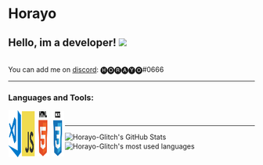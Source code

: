 # Horayo
## Hello, im a developer! <img src="https://raw.githubusercontent.com/MartinHeinz/MartinHeinz/master/wave.gif" width="30px">

<br>You can add me on [discord](https://discordapp.com/): 🅗🅞🅡🅐🅨🅞#0666<br/>

---

### Languages and Tools:
<div style="display: flex;">
<img alt="Visual Studio Code" width="26px" src="https://raw.githubusercontent.com/github/explore/80688e429a7d4ef2fca1e82350fe8e3517d3494d/topics/visual-studio-code/visual-studio-code.png" />
<img style="margin: 2px" alt="JavaScript" width="26px" src="https://raw.githubusercontent.com/github/explore/80688e429a7d4ef2fca1e82350fe8e3517d3494d/topics/javascript/javascript.png" />
<img style="margin: 2px" alt="HTML5" width="26px" src="https://raw.githubusercontent.com/github/explore/80688e429a7d4ef2fca1e82350fe8e3517d3494d/topics/html/html.png" />
<img style="margin: 2px" alt="CSS3" width="26px" src="https://raw.githubusercontent.com/github/explore/80688e429a7d4ef2fca1e82350fe8e3517d3494d/topics/css/css.png" />
<div />
<br />
  
---

![Horayo-Glitch's GitHub Stats](https://github-readme-stats.vercel.app/api?username=Horayo-Glitch&show_icons=true&theme=gruvbox)
<img align="center" alt="Horayo-Glitch's most used languages" src="https://github-readme-stats.vercel.app/api/top-langs/?username=Horayo-Glitch&langs_count=8&layout=compact" />

